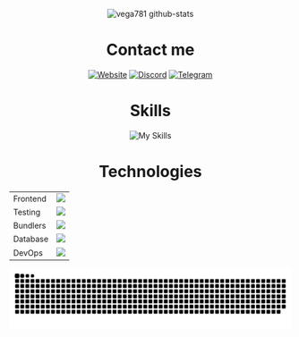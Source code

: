 <div align="center">

![vega781 github-stats](https://stats.dooboo.io/api/github-stats-advanced?login=vega781)

# Contact me
[![Website](https://img.shields.io/badge/website-000000?style=for-the-badge&logo=About.me&logoColor=white)](https://vega781.github.io/Portfolio/)
[![Discord](https://img.shields.io/badge/Discord-5865F2?style=for-the-badge&logo=discord&logoColor=white)](https://discordapp.com/users/725656622197768202/)
[![Telegram](https://img.shields.io/badge/Telegram-2CA5E0?style=for-the-badge&logo=telegram&logoColor=white)](https://t.me/Vega781)

# Skills
![My Skills](https://skillicons.dev/icons?i=ts,js,go)


# Technologies

<table border="0">
<tr>
<td>Frontend</td> 
<td>
  <img src="https://skillicons.dev/icons?i=react,next,redux,astro,mui">
</tr>
<tr>
<!-- <td>Backend</td>
<td>
  <img src="https://skillicons.dev/icons?i=flask,nodejs,express,prisma,graphql,postman">
</tr> -->
<td>Testing</td>
<td>
  <img src="https://skillicons.dev/icons?i=jest,cypress">
</tr>
<tr>
<td>Bundlers</td>
<td>
  <img src="https://skillicons.dev/icons?i=vite,webpack,gulp">
</td>
</tr>
<td>Database</td>
<td>
  <img src="https://skillicons.dev/icons?i=postgres,mongo,sqlite">
</td>
</tr>
<tr>
<td>DevOps</td>
<td>
  <img src="https://skillicons.dev/icons?i=docker,githubactions">
</td>
</tr>
</table>

<picture>
  <source media="(prefers-color-scheme: dark)" srcset="https://raw.githubusercontent.com/Arsenic-01/Arsenic-01/output/github-snake-dark.svg" />
  <source media="(prefers-color-scheme: light)" srcset="https://raw.githubusercontent.com/Arsenic-01/Arsenic-01/output/github-snake.svg" />
  <img alt="github-snake" src="https://raw.githubusercontent.com/Arsenic-01/Arsenic-01/output/github-snake.svg" />
</picture>

</div>

